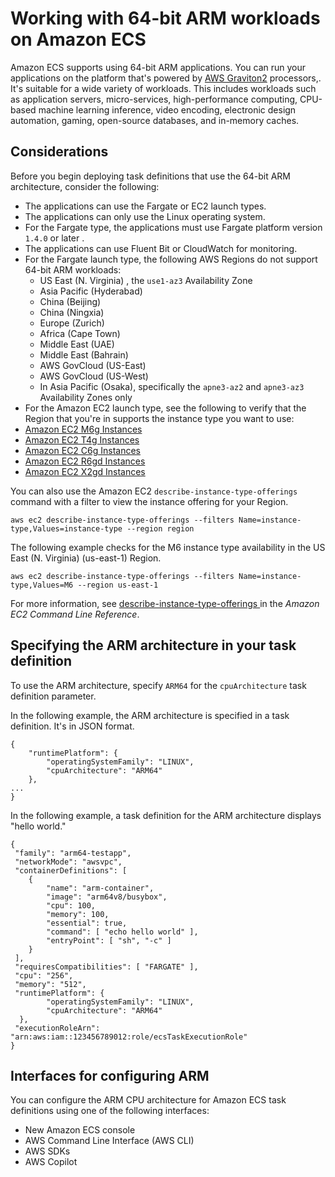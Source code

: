 # Working with 64\-bit ARM workloads on Amazon ECS<a name="ecs-arm64"></a>

Amazon ECS supports using 64\-bit ARM applications\. You can run your applications on the platform that's powered by [AWS Graviton2](http://aws.amazon.com/ec2/graviton/) processors,\. It's suitable for a wide variety of workloads\. This includes workloads such as application servers, micro\-services, high\-performance computing, CPU\-based machine learning inference, video encoding, electronic design automation, gaming, open\-source databases, and in\-memory caches\.

## Considerations<a name="ecs-arm64-considerations"></a>

Before you begin deploying task definitions that use the 64\-bit ARM architecture, consider the following:
+ The applications can use the Fargate or EC2 launch types\.
+ The applications can only use the Linux operating system\.
+ For the Fargate type, the applications must use Fargate platform version `1.4.0` or later \.
+ The applications can use Fluent Bit or CloudWatch for monitoring\.
+ For the Fargate launch type, the following AWS Regions do not support 64\-bit ARM workloads:
  + US East \(N\. Virginia\) , the `use1-az3` Availability Zone
  + Asia Pacific \(Hyderabad\)
  + China \(Beijing\)
  + China \(Ningxia\)
  +  Europe \(Zurich\)
  +  Africa \(Cape Town\)
  + Middle East \(UAE\)
  + Middle East \(Bahrain\)
  + AWS GovCloud \(US\-East\)
  + AWS GovCloud \(US\-West\)
  + In Asia Pacific \(Osaka\), specifically the `apne3-az2` and `apne3-az3` Availability Zones only
+  For the Amazon EC2 launch type, see the following to verify that the Region that you're in supports the instance type you want to use:
  + [Amazon EC2 M6g Instances](https://aws.amazon.com/ec2/instance-types/m6)
  +  [Amazon EC2 T4g Instances](http://aws.amazon.com/ec2/instance-types/t4/)
  +  [Amazon EC2 C6g Instances](http://aws.amazon.com/ec2/instance-types/c6g/)
  +  [Amazon EC2 R6gd Instances](http://aws.amazon.com/ec2/instance-types/r6/)
  +  [Amazon EC2 X2gd Instances](http://aws.amazon.com/ec2/instance-types/x2/)

  You can also use the Amazon EC2 `describe-instance-type-offerings` command with a filter to view the instance offering for your Region\. 

  ```
  aws ec2 describe-instance-type-offerings --filters Name=instance-type,Values=instance-type --region region
  ```

  The following example checks for the M6 instance type availability in the US East \(N\. Virginia\) \(us\-east\-1\) Region\.

  ```
  aws ec2 describe-instance-type-offerings --filters Name=instance-type,Values=M6 --region us-east-1
  ```

  For more information, see [describe\-instance\-type\-offerings ](https://docs.aws.amazon.com/cli/latest/reference/ec2/describe-instance-type-offerings.html)in the *Amazon EC2 Command Line Reference*\.

## Specifying the ARM architecture in your task definition<a name="ecs-arm-specifying"></a>

To use the ARM architecture, specify `ARM64` for the `cpuArchitecture` task definition parameter\. 

In the following example, the ARM architecture is specified in a task definition\. It's in JSON format\.

```
{
    "runtimePlatform": {
        "operatingSystemFamily": "LINUX",
        "cpuArchitecture": "ARM64"
    },
...
}
```

In the following example, a task definition for the ARM architecture displays "hello world\."

```
{
 "family": "arm64-testapp",
 "networkMode": "awsvpc",
 "containerDefinitions": [
    {
        "name": "arm-container",
        "image": "arm64v8/busybox",
        "cpu": 100,
        "memory": 100,
        "essential": true,
        "command": [ "echo hello world" ],
        "entryPoint": [ "sh", "-c" ]
    }
 ],
 "requiresCompatibilities": [ "FARGATE" ],
 "cpu": "256",
 "memory": "512",
 "runtimePlatform": {
        "operatingSystemFamily": "LINUX",
        "cpuArchitecture": "ARM64"
  },
 "executionRoleArn": "arn:aws:iam::123456789012:role/ecsTaskExecutionRole"
}
```

## Interfaces for configuring ARM<a name="Interfaces"></a>

You can configure the ARM CPU architecture for Amazon ECS task definitions using one of the following interfaces:
+ New Amazon ECS console 
+ AWS Command Line Interface \(AWS CLI\) 
+ AWS SDKs 
+ AWS Copilot 